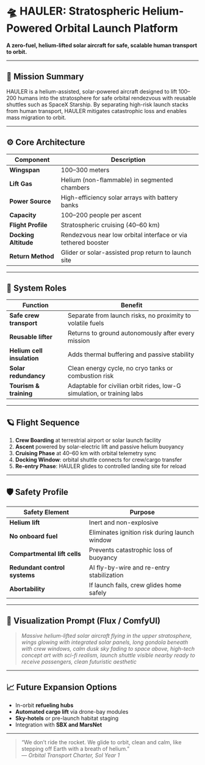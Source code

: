 # 🛸 HAULER: Stratospheric Helium-Powered Orbital Launch Platform

**A zero-fuel, helium-lifted solar aircraft for safe, scalable human transport to orbit.**

---

## 🎯 Mission Summary

HAULER is a helium-assisted, solar-powered aircraft designed to lift 100–200 humans into the stratosphere for safe orbital rendezvous with reusable shuttles such as SpaceX Starship. By separating high-risk launch stacks from human transport, HAULER mitigates catastrophic loss and enables mass migration to orbit.

---

## ⚙️ Core Architecture

| Component            | Description |
|----------------------|-------------|
| **Wingspan**         | 100–300 meters |
| **Lift Gas**         | Helium (non-flammable) in segmented chambers |
| **Power Source**     | High-efficiency solar arrays with battery banks |
| **Capacity**         | 100–200 people per ascent |
| **Flight Profile**   | Stratospheric cruising (40–60 km) |
| **Docking Altitude** | Rendezvous near low orbital interface or via tethered booster |
| **Return Method**    | Glider or solar-assisted prop return to launch site |

---

## 🧠 System Roles

| Function                  | Benefit |
|---------------------------|---------|
| **Safe crew transport**   | Separate from launch risks, no proximity to volatile fuels |
| **Reusable lifter**       | Returns to ground autonomously after every mission |
| **Helium cell insulation**| Adds thermal buffering and passive stability |
| **Solar redundancy**      | Clean energy cycle, no cryo tanks or combustion risk |
| **Tourism & training**    | Adaptable for civilian orbit rides, low-G simulation, or training labs |

---

## 🪐 Flight Sequence

1. **Crew Boarding** at terrestrial airport or solar launch facility
2. **Ascent** powered by solar-electric lift and passive helium buoyancy
3. **Cruising Phase** at 40–60 km with orbital telemetry sync
4. **Docking Window**: orbital shuttle connects for crew/cargo transfer
5. **Re-entry Phase**: HAULER glides to controlled landing site for reload

---

## 🛡️ Safety Profile

| Safety Element         | Purpose |
|------------------------|---------|
| **Helium lift**        | Inert and non-explosive |
| **No onboard fuel**    | Eliminates ignition risk during launch window |
| **Compartmental lift cells** | Prevents catastrophic loss of buoyancy |
| **Redundant control systems** | AI fly-by-wire and re-entry stabilization |
| **Abortability**       | If launch fails, crew glides home safely |

---

## 🎨 Visualization Prompt (Flux / ComfyUI)

> *Massive helium-lifted solar aircraft flying in the upper stratosphere, wings glowing with integrated solar panels, long gondola beneath with crew windows, calm dusk sky fading to space above, high-tech concept art with sci-fi realism, launch shuttle visible nearby ready to receive passengers, clean futuristic aesthetic*

---

## 📈 Future Expansion Options

- In-orbit **refueling hubs**
- **Automated cargo lift** via drone-bay modules
- **Sky-hotels** or pre-launch habitat staging
- Integration with **SBX and MarsNet**

---

> “We don’t ride the rocket. We glide to orbit, clean and calm, like stepping off Earth with a breath of helium.”  
> — *Orbital Transport Charter, Sol Year 1*
